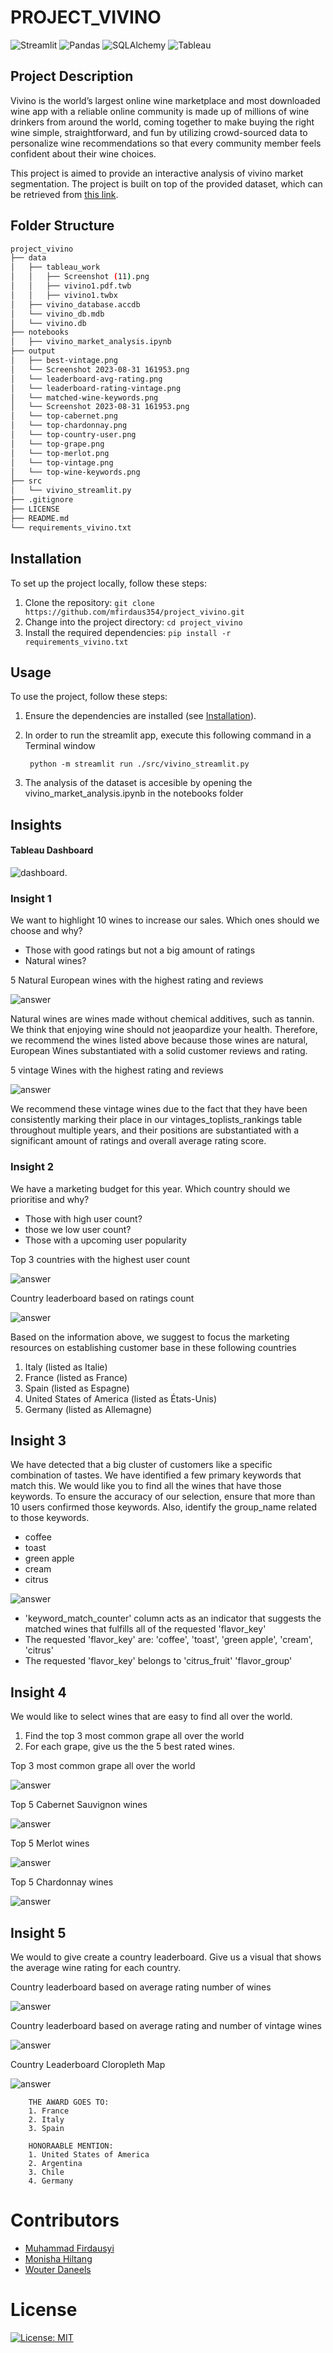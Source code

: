 # PROJECT_VIVINO
![Streamlit](https://img.shields.io/badge/Powered%20by-Streamlit-brightgreen.svg)
![Pandas](https://img.shields.io/badge/Made%20with-Pandas-blue.svg)
![SQLAlchemy](https://img.shields.io/badge/Powered%20by-SQLAlchemy-blue.svg)
![Tableau](https://img.shields.io/badge/Uses-Tableau-9cf.svg)

## Project Description
Vivino is the world’s largest online wine marketplace and most downloaded wine app with a reliable online community is made up of millions of wine drinkers from around the world, coming together to make buying the right wine simple, straightforward, and fun by utilizing crowd-sourced data to personalize wine recommendations so that every community member feels confident about their wine choices.

This project is aimed to provide an interactive analysis of vivino market segmentation. The project is built on top of the provided dataset, which can be retrieved from [this link](https://drive.google.com/file/d/122rj3-c0mpFPL04IXeXjSp2_H66-33RS/view?usp=sharing). 

## Folder Structure
```bash
project_vivino
├── data
│   ├── tableau_work
│   │   ├── Screenshot (11).png
│   │   ├── vivino1.pdf.twb
│   │   ├── vivino1.twbx     
│   ├── vivino_database.accdb
│   └── vivino_db.mdb
│   └── vivino.db    
├── notebooks
│   ├── vivino_market_analysis.ipynb
├── output
│   ├── best-vintage.png
│   └── Screenshot 2023-08-31 161953.png
│   └── leaderboard-avg-rating.png
│   └── leaderboard-rating-vintage.png
│   └── matched-wine-keywords.png
│   └── Screenshot 2023-08-31 161953.png
│   └── top-cabernet.png
│   └── top-chardonnay.png
│   └── top-country-user.png
│   └── top-grape.png
│   └── top-merlot.png
│   └── top-vintage.png
│   └── top-wine-keywords.png
├── src
│   └── vivino_streamlit.py
├── .gitignore
├── LICENSE
├── README.md
└── requirements_vivino.txt
```

## Installation

To set up the project locally, follow these steps:

1. Clone the repository: `git clone https://github.com/mfirdaus354/project_vivino.git`
2. Change into the project directory: `cd project_vivino`
3. Install the required dependencies: `pip install -r requirements_vivino.txt`

## Usage

To use the project, follow these steps:

1. Ensure the dependencies are installed (see [Installation](#installation)).
2. In order to run the streamlit app, execute this following command in a Terminal window

        
        python -m streamlit run ./src/vivino_streamlit.py
        

3. The analysis of the dataset is accesible by opening the vivino_market_analysis.ipynb in the notebooks folder

## Insights

#### Tableau Dashboard

![dashboard](./data/tableau_work/Screenshot%20(11).png).

### Insight 1
We want to highlight 10 wines to increase our sales. Which ones should we choose and why?
- Those with good ratings but not a big amount of ratings
- Natural wines?

5 Natural European wines with the highest rating and reviews

![answer](./output/Screenshot%202023-08-31%20161953.png) 

Natural wines are wines made without chemical additives, such as tannin. We think that enjoying wine should not jeaopardize your health. Therefore, we recommend the wines listed above because those wines are natural, European Wines substantiated with a solid customer reviews and rating.

5 vintage Wines with the highest rating and reviews

![answer](./output/best-vintage.png)

We recommend these vintage wines due to the fact that they have been consistently marking their place in our vintages_toplists_rankings table throughout multiple years, and their positions are substantiated with a significant amount of ratings and overall average rating score.

### Insight 2
We have a marketing budget for this year. Which country should we prioritise and why?
- Those with high user count?
- those we low user count?
- Those with a upcoming user popularity

Top 3 countries with the highest user count

![answer](./output/top-country-user.png)

Country leaderboard based on ratings count

![answer](./output/country-rating.png)

Based on the information above, we suggest to focus the marketing resources on establishing customer base in these following countries 
 1. Italy (listed as Italie)
 2. France (listed as France)
 3. Spain (listed as Espagne)
 4. United States of America (listed as États-Unis)
 5. Germany (listed as Allemagne)

## Insight 3
We have detected that a big cluster of customers like a specific combination of tastes.
We have identified a few primary keywords that match this.
We would like you to find all the wines that have those keywords. 
To ensure the accuracy of our selection, ensure that more than 10 users confirmed those keywords.
 Also, identify the group_name related to those keywords. 
 - coffee
- toast
- green apple
- cream
- citrus

![answer](./output/matched-wine-keywords.png)

- 'keyword_match_counter' column acts as an indicator that suggests the matched wines that fulfills all of the requested 'flavor_key'
- The requested 'flavor_key' are: 'coffee', 'toast', 'green apple', 'cream', 'citrus'
- The requested 'flavor_key' belongs to 'citrus_fruit' 'flavor_group'

## Insight 4
We would like to select wines that are easy to find all over the world. 
1. Find the top 3 most common grape all over the world 
2. For each grape, give us the the 5 best rated wines.

Top 3 most common grape all over the world 

![answer](./output/top-grape.png)

Top 5 Cabernet Sauvignon wines

![answer](./output/top-cabernet.png)

Top 5 Merlot wines

![answer](./output/top-merlot.png)

Top 5 Chardonnay wines

![answer](./output/top-chardonnay.png)

## Insight 5
We would to give create a country leaderboard.
Give us a visual that shows the average wine rating for each country.

Country leaderboard based on average rating number of wines

![answer](./output/leaderboard-avg-rating.png)

Country leaderboard based on average rating and number of vintage wines

![answer](./output/leaderboard-rating-vintage.png)

Country Leaderboard Cloropleth Map

![answer](./output/country-leaderboard-wines.png)

        THE AWARD GOES TO:
        1. France
        2. Italy
        3. Spain

        HONORAABLE MENTION:
        1. United States of America
        2. Argentina
        3. Chile
        4. Germany

# Contributors
- [Muhammad Firdausyi](https://github.com/mfirdaus354)
- [Monisha Hiltang](https://github.com/moni2code)
- [Wouter Daneels](https://github.com/woujer)

# License
[![License: MIT](https://img.shields.io/badge/License-MIT-yellow.svg)](https://opensource.org/licenses/MIT)



